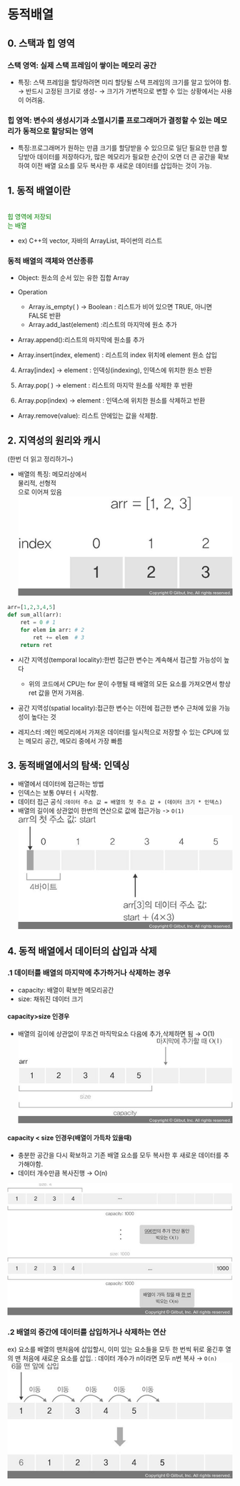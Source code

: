 # 동적배열
## 0. 스택과 힙 영역
### 스택 영역: 실제 스택 프레임이 쌓이는 메모리 공간
- 특징: 스택 프레임을 할당하려면 미리 할당될 스택 프레임의 크기를 알고 있어야 함. &rightarrow; 반드시 고정된 크기로 생성- &rarr; 크기가 가변적으로 변할 수 있는 상황에서는 사용이 어려움.
###  힙 영역: 변수의 생성시기과 소멸시기를 프로그래머가 결정할 수 있는 메모리가 동적으로 할당되는 영역
- 특징:프로그래머가 원하는 만큼 크기를 할당받을 수 있으므로  일단 필요한 만큼 할당받아 데이터를 저장하다가, 많은 메모리가 필요한 순간이 오면 더 큰 공간을 확보하여 이전 배열 요소를 모두 복사한 후 새로운 데이터를 삽입하는 것이 가능.

## 1. 동적 배열이란
 <span style="color:green"><br>힙 영역에 저장되</br>는 배열</span>
- ex) C++의 vector, 자바의 ArrayList, 파이썬의 리스트

### 동적 배열의 객체와 연산종류
- Object: 원소의 순서 있는 유한 집합 Array

- Operation
    - Array.is_empty( ) -> Boolean
    : 리스트가 비어 있으면 TRUE, 아니면 FALSE 반환
    - Array.add_last(element)
    :리스트의 마지막에 원소 추가
- Array.append():리스트의 마지막에 원소를 추가
-  Array.insert(index, element)
: 리스트의 index 위치에 element 원소 삽입

4. Array[index] -> element
: 인덱싱(indexing), 인덱스에 위치한 원소 반환

5. Array.pop( ) -> element
: 리스트의 마지막 원소를 삭제한 후 반환

6. Array.pop(index) -> element
: 인덱스에 위치한 원소를 삭제하고 반환
- Array.remove(value):
 리스트 안에있는 값을 삭제함.

## 2. 지역성의 원리와 캐시
(한번 더 읽고 정리하기~)
- 배열의 특징: 메모리상에서 <br>물리적, 선형적</br>으로 이어져 있음
![Alt text](image.png)

```python
arr=[1,2,3,4,5]
def sum_all(arr):
    ret = 0 # 1
    for elem in arr: # 2
        ret += elem  # 3
    return ret
```
- 시간 지역성(temporal locality):한번 접근한 변수는 계속해서 접근할 가능성이 높다
    - 위의 코드에서 CPU는 for 문이 수행될 때 배열의 모든 요소를 가져오면서 항상 ret 값을 먼저 가져옴.

- 공간 지역성(spatial locality):접근한 변수는 이전에 접근한 변수 근처에 있을 가능성이 높다는 것

- 레지스터 :메인 메모리에서 가져온 데이터를 일시적으로 저장할 수 있는 CPU에 있는 메모리 공간, 메모리 중에서 가장 빠름

## 3. 동적배열에서의 탐색: 인덱싱
- 배열에서 데이터에 접근하는 방법 
- 인덱스는 보통 0부터ㅓ 시작함.
- 데이터 접근 공식 :`데이터 주소 값 = 배열의 첫 주소 값 + (데이터 크기 * 인덱스)`
- 배열의 길이에 상관없이 한번의 연산으로 값에 접근가능 -> `O(1)`
![Alt text](image-1.png)

## 4. 동적 배열에서 데이터의 삽입과 삭제
### .1 데이터를 배열의 마지막에 추가하거나 삭제하는 경우
- capacity: 배열이 확보한 메모리공간
- size: 채워진 데이터 크기
#### capacity>size 인경우

- 배열의 길이에 상관없이 무조건 마직막요소 다음에 추가,삭제하면 됨 &rarr; O(1)
![Alt text](image-2.png)
 #### capacity < size 인경우(배열이 가득차 있을때)
 - 충분한 공간을 다시 확보하고 기존 배열 요소를 모두 복사한 후 새로운 데이터를 추가해야함.
 - 데이터 개수만큼 복사진행 &rarr; O(n)
 
![Alt text](image-3.png)

### .2 배열의 중간에 데이터를 삽입하거나 삭제하는 연산
ex) 요소를 배열의 맨처음에 삽입할시, 이미 있는 요소들을 모두 한 번씩 뒤로 옮긴후 열의 맨 처음에 새로운 요소를 삽입.
: 데이터 개수가 n이라면 모두 n번 복사 &rarr; `O(n)`
![Alt text](image-4.png)





